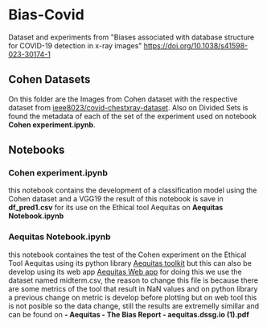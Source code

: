 # Bias-Covid
Dataset and experiments from "Biases associated with database structure for
COVID-19 detection in x-ray images"
https://doi.org/10.1038/s41598-023-30174-1
## Cohen Datasets
On this folder are the Images from Cohen dataset with the respective dataset from [ieee8023/covid-chestxray-dataset](https://github.com/ieee8023/covid-chestxray-dataset). Also on Divided Sets is found the metadata of each of the set of the experiment used on notebook **Cohen experiment.ipynb**.
## Notebooks 
### Cohen experiment.ipynb 
this notebook contains the development of a classification model using the Cohen dataset and a VGG19 the result of this notebook is save in **df_pred1.csv** for its use on the Ethical tool Aequitas on **Aequitas Notebook.ipynb**
### Aequitas Notebook.ipynb
this notebook containes the test of the Cohen experiment on the Ethical Tool Aequitas using its python library [Aequitas toolkit](https://dssg.github.io/aequitas/30_seconds_aequitas.html) but this can also be develop using its web app [Aequitas Web app](http://aequitas.dssg.io/upload.html) for doing this we use the dataset named midterm.csv, the reason to change this file is because there are some metrics of the tool that result in NaN values and on python library a previous change on metric is develop before plotting but on web tool this is not posible so the data change, still the results are extremelly simillar and can be found on **- Aequitas - The Bias Report - aequitas.dssg.io (1).pdf**
